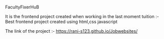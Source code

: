 FacultyFixerHuB 

It is the frontend project created when working in the last moment tuition :- Best frontend project created using html,css javascript

The link of the project :- https://rani-s123.github.io/Jobwebsites/
